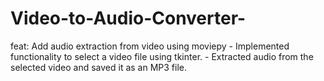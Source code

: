 # Video-to-Audio-Converter-
feat: Add audio extraction from video using moviepy  - Implemented functionality to select a video file using tkinter. - Extracted audio from the selected video and saved it as an MP3 file. 
